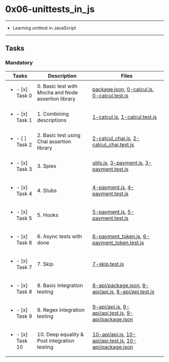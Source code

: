 # 0x06-unittests_in_js

---

* Learning unittest in JavaScript

---

## Tasks

### Mandatory

| Tasks | Description | Files |
| ----- | ----- | ----- |
| <ul><li> - [x] Task 0 </li></ul> | 0. Basic test with Mocha and Node assertion library | [package.json](package.json), [0-calcul.js](0-calcul.js), [0-calcul.test.js](0-calcul.test.js) |
| <ul><li> - [x] Task 1 </li></ul> | 1. Combining descriptions | [1-calcul.js](1-calcul.js), [1-calcul.test.js](1-calcul.test.js) |
| <ul><li> - [ ] Task 2 </li></ul> | 2. Basic test using Chai assertion library | [2-calcul_chai.js](2-calcul_chai.js), [2-calcul_chai.test.js](2-calcul_chai.test.js) |
| <ul><li> - [x] Task 3 </li></ul> | 3. Spies | [utils.js](utils.js), [3-payment.js](3-payment.js), [3-payment.test.js](3-payment.test.js) |
| <ul><li> - [x] Task 4 </li></ul> | 4. Stubs | [4-payment.js](4-payment.js), [4-payment.test.js](4-payment.test.js) |
| <ul><li> - [x] Task 5 </li></ul> | 5. Hooks | [5-payment.js](5-payment.js), [5-payment.test.js](5-payment.test.js) |
| <ul><li> - [x] Task 6 </li></ul> | 6. Async tests with done | [6-payment_token.js](6-payment_token.js), [6-payment_token.test.js](6-payment_token.test.js) |
| <ul><li> - [x] Task 7 </li></ul> | 7. Skip | [7-skip.test.js](7-skip.test.js) |
| <ul><li> - [x] Task 8 </li></ul> | 8. Basic Integration testing | [8-api/package.json](8-api/package.json), [8-api/api.js](8-api/api.js), [8-api/api.test.js](8-api/api.test.js) |
| <ul><li> - [x] Task 9 </li></ul> | 9. Regex integration testing | [9-api/api.js](9-api/api.js), [9-api/api.test.js](9-api/api.test.js), [9-api/package.json](9-api/package.json) |
| <ul><li> - [x] Task 10 </li></ul> | 10. Deep equality & Post integration testing | [10-api/api.js](10-api/api.js), [10-api/api.test.js](10-api/api.test.js), [10-api/package.json](10-api/package.json) |

